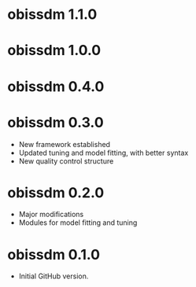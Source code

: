 # obissdm 1.1.0

# obissdm 1.0.0

# obissdm 0.4.0

# obissdm 0.3.0

* New framework established
* Updated tuning and model fitting, with better syntax
* New quality control structure

# obissdm 0.2.0

* Major modifications
* Modules for model fitting and tuning

# obissdm 0.1.0

* Initial GitHub version.
